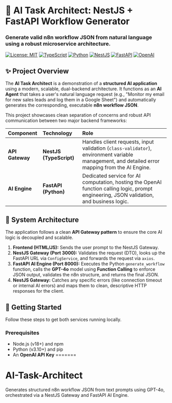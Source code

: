 # 🤖 AI Task Architect: NestJS + FastAPI Workflow Generator

### Generate valid n8n workflow JSON from natural language using a robust microservice architecture.

[![License: MIT](https://img.shields.io/badge/License-MIT-yellow.svg)](https://opensource.org/licenses/MIT) 
[![TypeScript](https://img.shields.io/badge/TypeScript-3178C6?style=for-the-badge&logo=typescript&logoColor=white)](https://www.typescriptlang.org/)
[![Python](https://img.shields.io/badge/Python-3776AB?style=for-the-badge&logo=python&logoColor=white)](https://www.python.org/)
[![NestJS](https://img.shields.io/badge/NestJS-E0234E?style=for-the-badge&logo=nestjs&logoColor=white)](https://nestjs.com/)
[![FastAPI](https://img.shields.io/badge/FastAPI-009688?style=for-the-badge&logo=fastapi&logoColor=white)](https://fastapi.tiangolo.com/)
[![OpenAI](https://img.shields.io/badge/OpenAI-412991?style=for-the-badge&logo=openai&logoColor=white)](https://openai.com/)

## ✨ Project Overview

The **AI Task Architect** is a demonstration of a **structured AI application** using a modern, scalable, dual-backend architecture. It functions as an **AI Agent** that takes a user's natural language request (e.g., "Monitor my email for new sales leads and log them in a Google Sheet") and automatically generates the corresponding, executable **n8n workflow JSON**.

This project showcases clean separation of concerns and robust API communication between two major backend frameworks:

| Component | Technology | Role |
| :--- | :--- | :--- |
| **API Gateway** | **NestJS (TypeScript)** | Handles client requests, input validation (`class-validator`), environment variable management, and detailed error mapping from the AI Engine. |
| **AI Engine** | **FastAPI (Python)** | Dedicated service for AI computation, hosting the OpenAI function calling logic, prompt engineering, JSON validation, and business logic. |

## 📐 System Architecture

The application follows a clean **API Gateway pattern** to ensure the core AI logic is decoupled and scalable.

1.  **Frontend (HTML/JS):** Sends the user prompt to the NestJS Gateway.
2.  **NestJS Gateway (Port 3000):** Validates the request (DTO), looks up the FastAPI URL via `ConfigService`, and forwards the request via `axios`.
3.  **FastAPI AI Engine (Port 8000):** Executes the Python `generate_workflow` function, calls the **GPT-4o** model using **Function Calling** to enforce JSON output, validates the n8n structure, and returns the final JSON.
4.  **NestJS Gateway:** Catches any specific errors (like connection timeout or internal AI errors) and maps them to clean, descriptive HTTP responses for the client.

## 🚀 Getting Started

Follow these steps to get both services running locally.

### Prerequisites

* Node.js (v18+) and npm
* Python (v3.10+) and pip
* An **OpenAI API Key**
=======
# AI-Task-Architect
Generates structured n8n workflow JSON from text prompts using GPT-4o, orchestrated via a NestJS Gateway and FastAPI AI Engine.

